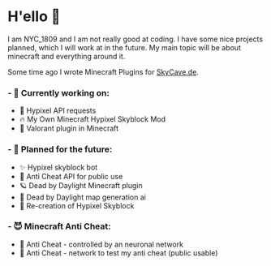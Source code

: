 # H'ello 👋

I am NYC_1809 and I am not really good at coding. I have some nice projects planned, which I will work at in the future.
My main topic will be about minecraft and everything around it.

Some time ago I wrote Minecraft Plugins for [SkyCave.de](https://github.com/skycavemc).

### - 🦄 Currently working on:
  - 🏹 Hypixel API requests
  - 🔥 My Own Minecraft Hypixel Skyblock Mod
  - 💯 Valorant plugin in Minecraft

### - 👻 Planned for the future:
  - ✨ Hypixel skyblock bot
  - 🐬 Anti Cheat API for public use
  - 🪐 Dead by Daylight Minecraft plugin
  - 🚗 Dead by Daylight map generation ai
  - 💫 Re-creation of Hypixel Skyblock
  
  
### - 😈 Minecraft Anti Cheat: 
  - 🖤 Anti Cheat - controlled by an neuronal network
  - 🦔 Anti Cheat - network to test my anti cheat (public usable)
